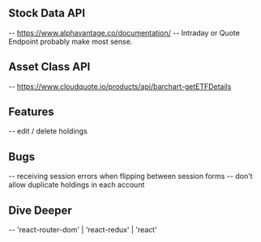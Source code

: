 ## Stock Data API
 -- https://www.alphavantage.co/documentation/
 -- Intraday or Quote Endpoint probably make most sense.

 ## Asset Class API
 -- https://www.cloudquote.io/products/api/barchart-getETFDetails

## Features
 -- edit / delete holdings
 

## Bugs
 -- receiving session errors when flipping between session forms
 -- don't allow duplicate holdings in each account

## Dive Deeper
 -- 'react-router-dom' | 'react-redux' | 'react'